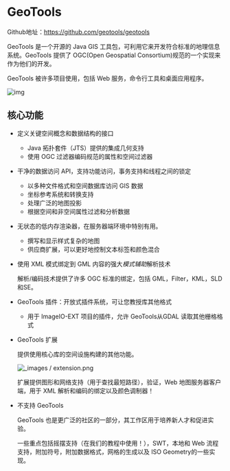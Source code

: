 # GeoTools

Github地址：https://github.com/geotools/geotools



GeoTools 是一个开源的 Java GIS 工具包，可利用它来开发符合标准的地理信息系统。GeoTools 提供了 OGC(Open Geospatial Consortium)规范的一个实现来作为他们的开发。

GeoTools 被许多项目使用，包括 Web 服务，命令行工具和桌面应用程序。

![img](https://static.oschina.net/uploads/space/2020/0612/184241_eoac_4489239.png)

## 核心功能

- 定义关键空间概念和数据结构的接口

  - Java 拓扑套件（JTS）提供的集成几何支持
  - 使用 OGC 过滤器编码规范的属性和空间过滤器

- 干净的数据访问 API，支持功能访问，事务支持和线程之间的锁定

  - 以多种文件格式和空间数据库访问 GIS 数据
  - 坐标参考系统和转换支持
  - 处理广泛的地图投影
  - 根据空间和非空间属性过滤和分析数据

- 无状态的低内存渲染器，在服务器端环境中特别有用。

  - 撰写和显示样式复杂的地图
  - 供应商扩展，可以更好地控制文本标签和颜色混合

- 使用 XML 模式绑定到 GML 内容的强大*模式辅助*解析技术

  解析/编码技术提供了许多 OGC 标准的绑定，包括 GML，Filter，KML，SLD和SE。

- GeoTools 插件：开放式插件系统，可让您教授库其他格式

  - 用于 ImageIO-EXT 项目的插件，允许 GeoTools从GDAL 读取其他栅格格式

- GeoTools 扩展

  提供使用核心库的空间设施构建的其他功能。

  ![_images / extension.png](https://static.oschina.net/uploads/img/202006/12184334_LKR8.png)

  扩展提供图形和网络支持（用于查找最短路径），验证，Web 地图服务器客户端，用于 XML 解析和编码的绑定以及颜色调制器！

- 不支持 GeoTools

  GeoTools 也是更广泛的社区的一部分，其工作区用于培养新人才和促进实验。

  一些重点包括摇摆支持（在我们的教程中使用！），SWT，本地和 Web 流程支持，附加符号，附加数据格式，网格的生成以及 ISO Geometry的一些实现。